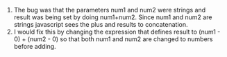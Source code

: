1) The bug was that the parameters num1 and num2 were strings and result was being set by doing num1+num2. Since num1 and num2 are strings javascript sees the plus and results to concatenation.
2) I would fix this by changing the expression that defines result to (num1 - 0) + (num2 - 0) so that both num1 and num2 are changed to numbers before adding. 